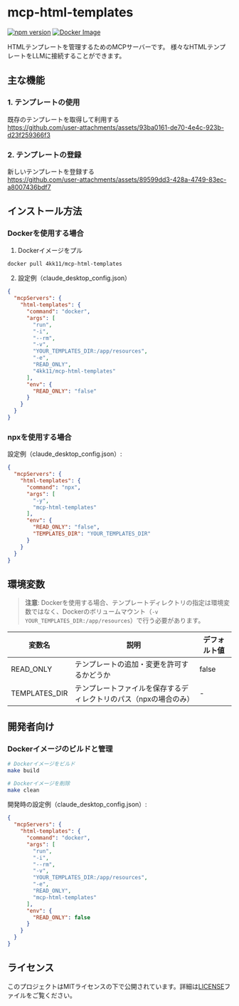 # mcp-html-templates

[![npm version](https://badge.fury.io/js/mcp-html-templates.svg)](https://www.npmjs.com/package/mcp-html-templates)
[![Docker Image](https://img.shields.io/docker/v/4kk11/mcp-html-templates?logo=docker)](https://hub.docker.com/r/4kk11/mcp-html-templates)

HTMLテンプレートを管理するためのMCPサーバーです。
様々なHTMLテンプレートをLLMに接続することができます。

## 主な機能

### 1. テンプレートの使用
既存のテンプレートを取得して利用する    
https://github.com/user-attachments/assets/93ba0161-de70-4e4c-923b-d23f259366f3

### 2. テンプレートの登録
新しいテンプレートを登録する    
https://github.com/user-attachments/assets/89599dd3-428a-4749-83ec-a8007436bdf7


## インストール方法

### Dockerを使用する場合

1. Dockerイメージをプル
```bash
docker pull 4kk11/mcp-html-templates
```

2. 設定例（claude_desktop_config.json）
```json
{
  "mcpServers": {
    "html-templates": {
      "command": "docker",
      "args": [
        "run",
        "-i",
        "--rm",
        "-v",
        "YOUR_TEMPLATES_DIR:/app/resources",
        "-e",
        "READ_ONLY",
        "4kk11/mcp-html-templates"
      ],
      "env": {
        "READ_ONLY": "false"
      }
    }
  }
}
```

### npxを使用する場合

設定例（claude_desktop_config.json）:
```json
{
  "mcpServers": {
    "html-templates": {
      "command": "npx",
      "args": [
        "-y",
        "mcp-html-templates"
      ],
      "env": {
        "READ_ONLY": "false",
        "TEMPLATES_DIR": "YOUR_TEMPLATES_DIR"
      }
    }
  }
}
```

## 環境変数

> **注意**: Dockerを使用する場合、テンプレートディレクトリの指定は環境変数ではなく、Dockerのボリュームマウント（`-v YOUR_TEMPLATES_DIR:/app/resources`）で行う必要があります。

| 変数名 | 説明 | デフォルト値 |
|--------|------|--------------|
| READ_ONLY | テンプレートの追加・変更を許可するかどうか | false |
| TEMPLATES_DIR | テンプレートファイルを保存するディレクトリのパス（npxの場合のみ） | - |

## 開発者向け

### Dockerイメージのビルドと管理

```bash
# Dockerイメージをビルド
make build

# Dockerイメージを削除
make clean
```

開発時の設定例（claude_desktop_config.json）:
```json
{
  "mcpServers": {
    "html-templates": {
      "command": "docker",
      "args": [
        "run",
        "-i",
        "--rm",
        "-v",
        "YOUR_TEMPLATES_DIR:/app/resources",
        "-e",
        "READ_ONLY",
        "mcp-html-templates"
      ],
      "env": {
        "READ_ONLY": false
      }
    }
  }
}
```

## ライセンス

このプロジェクトはMITライセンスの下で公開されています。詳細は[LICENSE](LICENSE)ファイルをご覧ください。